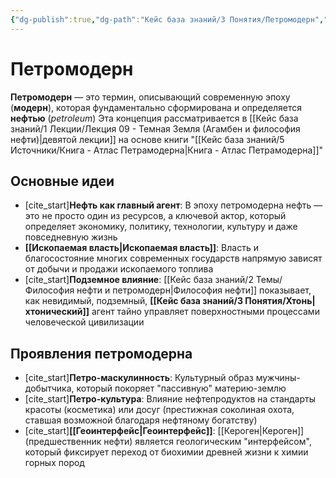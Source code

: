 ```yaml
---
{"dg-publish":true,"dg-path":"Кейс база знаний/3 Понятия/Петромодерн","permalink":"/kejs-baza-znanij/3-ponyatiya/petromodern/"}
---
```


# Петромодерн

**Петромодерн** — это термин, описывающий современную эпоху (**модерн**), которая фундаментально сформирована и определяется **нефтью** (*petroleum*) Эта концепция рассматривается в [[Кейс база знаний/1 Лекции/Лекция 09 - Темная Земля (Агамбен и философия нефти)\|девятой лекции]] на основе книги "[[Кейс база знаний/5 Источники/Книга - Атлас Петрамодерна\|Книга - Атлас Петрамодерна]]"

## Основные идеи
- [cite_start]**Нефть как главный агент**: В эпоху петромодерна нефть — это не просто один из ресурсов, а ключевой актор, который определяет экономику, политику, технологии, культуру и даже повседневную жизнь 
- **[[Ископаемая власть\|Ископаемая власть]]**: Власть и благосостояние многих современных государств напрямую зависят от добычи и продажи ископаемого топлива
- [cite_start]**Подземное влияние**: [[Кейс база знаний/2 Темы/Философия нефти и петромодерн\|Философия нефти]] показывает, как невидимый, подземный, **[[Кейс база знаний/3 Понятия/Хтонь\|хтонический]]** агент тайно управляет поверхностными процессами человеческой цивилизации 

## Проявления петромодерна
- [cite_start]**Петро-маскулинность**: Культурный образ мужчины-добытчика, который покоряет "пассивную" материю-землю 
- [cite_start]**Петро-культура**: Влияние нефтепродуктов на стандарты красоты (косметика) или досуг (престижная соколиная охота, ставшая возможной благодаря нефтяному богатству) 
- [cite_start]**[[Геоинтерфейс\|Геоинтерфейс]]**: [[Кероген\|Кероген]] (предшественник нефти) является геологическим "интерфейсом", который фиксирует переход от биохимии древней жизни к химии горных пород 


